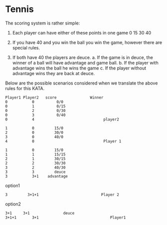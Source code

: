 # Tennis

The scoring system is rather simple:

1. Each player can have either of these points in one game 0 15 30 40

2. If you have 40 and you win the ball you win the game, however there are special rules.

3. If both have 40 the players are deuce. a. If the game is in deuce, the winner of a ball will have advantage and game ball. b. If the player with advantage wins the ball he wins the game c. If the player without advantage wins they are back at deuce.

Below are the possible scenarios considered when we translate the above rules for this KATA.

	Player1	Player2	  score	              Winner
	0	        0	       0/0	
	0	        1	       0/15	
	0 	      	2	       0/30	
	0	        3	       0/40	
	0	        4		                        player2

	1	        0	      15/0	
	2	        0	      30/0	
	3	        0	      40/0	
	4	        0		                        Player 1
	
	1	        0	      15/0	
	1	        1	      15/15	
	2	        1	      30/15	
	2	        2	      30/30	
	3	        2	      40/30	
	3	        3	      deuce	
	3	        3+1	   advantage	
	
option1

  	3	      3+1+1		                       Player 2
	
option2	

 	3+1	    3+1	       	      deuce	
	3+1+1 	    3+1			                       Player1
				
				

